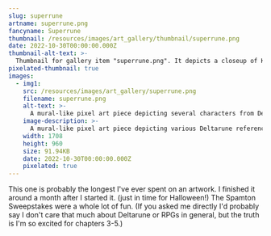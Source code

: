 ```yaml
---
slug: superrune
artname: superrune.png
fancyname: Superrune
thumbnail: /resources/images/art_gallery/thumbnail/superrune.png
date: 2022-10-30T00:00:00.000Z
thumbnail-alt-text: >-
  Thumbnail for gallery item "superrune.png". It depicts a closeup of Kris Dreemurr in pixel art style.
pixelated-thumbnail: true
images:
  - img1:
    src: /resources/images/art_gallery/superrune.png
    filename: superrune.png
    alt-text: >-
      A mural-like pixel art piece depicting several characters from Deltarune and references to the Spamton Sweepstakes event.
    image-description: >-
      A mural-like pixel art piece depicting various Deltarune references. In the centre Kris Dreemurr is seen, in a reclining pose. Their face is non-articulated and they are wearing Spamton's signature glasses on their forehead. Below them, Susie can be seen falling downwards, into the direction the viewer is facing. Multiple miscellanous objects can be seen: sheets of paper, an egg, some pipis, Lancer plushies, a guitar, a framed picture of the Annoying Dog, ICE-E, a chair with a blue sheet caught on it, a blue closet, a changing room curtain, a half-illuminated television set, a golden Berdly statue, some holly and baubles, a green room, and a scarlet tree. Streaming across the image in the background is an abstract piano keyboard. A low-detail blog post tiles across the black background of the image.
    width: 1708
    height: 960
    size: 91.94KB
    date: 2022-10-30T00:00:00.000Z
    pixelated: true
---
```

<p>
	This one is probably the longest I've ever spent on an artwork. I finished it around a month after I started it. (just in time for Halloween!) The Spamton Sweepstakes were a whole lot of fun. (If you asked me directly I'd probably say I don't care that much about Deltarune or RPGs in general, but the truth is I'm so excited for chapters 3-5.)
</p>
